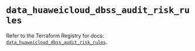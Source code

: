 # `data_huaweicloud_dbss_audit_risk_rules`

Refer to the Terraform Registry for docs: [`data_huaweicloud_dbss_audit_risk_rules`](https://registry.terraform.io/providers/huaweicloud/huaweicloud/1.71.1/docs/data-sources/dbss_audit_risk_rules).
